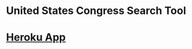 # United States Congress Search Tool



# [Heroku App](https://inst377group18projectapp.herokuapp.com/)